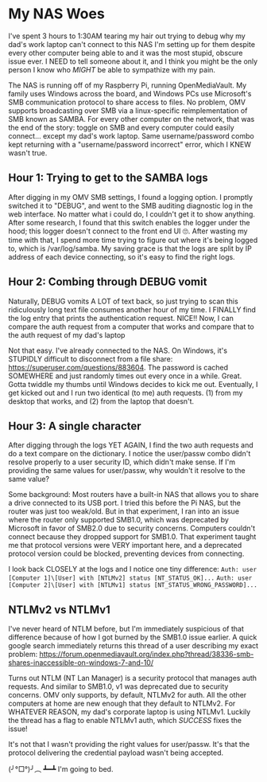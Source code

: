 # My NAS Woes

I've spent 3 hours to 1:30AM tearing my hair out trying to debug why my dad's work laptop can't connect to this NAS I'm setting up for them despite every other computer being able to and it was the most stupid, obscure issue ever. I NEED to tell someone about it, and I think you might be the only person I know who *MIGHT* be able to sympathize with my pain.

The NAS is running off of my Raspberry Pi, running OpenMediaVault. My family uses Windows across the board, and Windows PCs use Microsoft's SMB communication protocol to share access to files. No problem, OMV supports broadcasting over SMB via a linux-specific reimplementation of SMB known as SAMBA. For every other computer on the network, that was the end of the story: toggle on SMB and every computer could easily connect... except my dad's work laptop. Same username/password combo kept returning with a "username/password incorrect" error, which I KNEW wasn't true.

## Hour 1: Trying to get to the SAMBA logs
After digging in my OMV SMB settings, I found a logging option. I promptly switched it to "DEBUG", and went to the SMB auditing diagnostic log in the web interface. No matter what i could do, I couldn't get it to show anything. After some research, I found that this switch enables the logger under the hood; this logger doesn't connect to the front end UI 🙄. After wasting my time with that, I spend more time trying to figure out where it's being logged to, which is /var/log/samba. My saving grace is that the logs are split by IP address of each device connecting, so it's easy to find the right logs.

## Hour 2: Combing through DEBUG vomit
Naturally, DEBUG vomits A LOT of text back, so just trying to scan this ridiculously long text file consumes another hour of my time. I FINALLY find the log entry that prints the authentication request. NICE!! Now, I can compare the auth request from a computer that works and compare that to the auth request of my dad's laptop

Not that easy. I've already connected to the NAS. On Windows, it's STUPIDLY difficult to disconnect from a file share: https://superuser.com/questions/883604. The password is cached SOMEWHERE and just randomly times out every once in a while. Great. Gotta twiddle my thumbs until Windows decides to kick me out. Eventually, I get kicked out and I run two identical (to me) auth requests. (1) from my desktop that works, and (2) from the laptop that doesn't.

## Hour 3: A single character
After digging through the logs YET AGAIN, I find the two auth requests and do a text compare on the dictionary. I notice the user/passw combo didn't resolve properly to a user security ID, which didn't make sense. If I'm providing the same values for user/passw, why wouldn't it resolve to the same value?

Some background: Most routers have a built-in NAS that allows you to share a drive connected to its USB port. I tried this before the Pi NAS, but the router was just too weak/old. But in that experiment, I ran into an issue where the router only supported SMB1.0, which was deprecated by Microsoft in favor of SMB2.0 due to security concerns. Computers couldn't connect because they dropped support for SMB1.0. That experiment taught me that protocol versions were VERY important here, and a deprecated protocol version could be blocked, preventing devices from connecting.

I look back CLOSELY at the logs and I notice one tiny difference:
`Auth: user [Computer 1]\[User] with [NTLMv2] status [NT_STATUS_OK]...`
`Auth: user [Computer 2]\[User] with [NTLMv1] status [NT_STATUS_WRONG_PASSWORD]...`

## NTLMv2 vs NTLMv1
I've never heard of NTLM before, but I'm immediately suspicious of that difference because of how I got burned by the SMB1.0 issue earlier. A quick google search immediately returns this thread of a user describing my exact problem: https://forum.openmediavault.org/index.php?thread/38336-smb-shares-inaccessible-on-windows-7-and-10/

Turns out NTLM (NT Lan Manager) is a security protocol that manages auth requests. And similar to SMB1.0, v1 was deprecated due to security concerns. OMV only supports, by default, NTLMv2 for auth. All the other computers at home are new enough that they default to NTLMv2. For WHATEVER REASON, my dad's corporate laptop is using NTLMv1. Luckily the thread has a flag to enable NTLMv1 auth, which *SUCCESS* fixes the issue!

It's not that I wasn't providing the right values for user/passw. It's that the protocol delivering the credential payload wasn't being accepted.

(╯°□°)╯︵ ┻━┻
I'm going to bed.